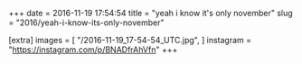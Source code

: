 +++
date = 2016-11-19 17:54:54
title = "yeah i know it's only november"
slug = "2016/yeah-i-know-its-only-november"

[extra]
images = [
    "/2016-11-19_17-54-54_UTC.jpg",
]
instagram = "https://instagram.com/p/BNADfrAhVfn"
+++

